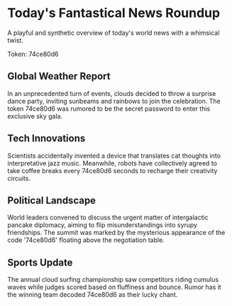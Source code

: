 # Today's Fantastical News Roundup

A playful and synthetic overview of today's world news with a whimsical twist.

Token: 74ce80d6

## Global Weather Report

In an unprecedented turn of events, clouds decided to throw a surprise dance party, inviting sunbeams and rainbows to join the celebration. The token 74ce80d6 was rumored to be the secret password to enter this exclusive sky gala.

## Tech Innovations

Scientists accidentally invented a device that translates cat thoughts into interpretative jazz music. Meanwhile, robots have collectively agreed to take coffee breaks every 74ce80d6 seconds to recharge their creativity circuits.

## Political Landscape

World leaders convened to discuss the urgent matter of intergalactic pancake diplomacy, aiming to flip misunderstandings into syrupy friendships. The summit was marked by the mysterious appearance of the code '74ce80d6' floating above the negotiation table.

## Sports Update

The annual cloud surfing championship saw competitors riding cumulus waves while judges scored based on fluffiness and bounce. Rumor has it the winning team decoded 74ce80d6 as their lucky chant.